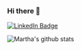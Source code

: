 ### Hi there 👋

[![LinkedIn Badge](https://img.shields.io/badge/-michellymenezes-blue?style=for-the-badge&logo=Linkedin&logoColor=white&link=https://www.linkedin.com/in/michellymenezes/)](https://www.linkedin.com/in/michellymenezes/)

![Martha's github stats](https://github-readme-stats.vercel.app/api?username=michellymenezes&count_private=true&show_icons=true&theme=onedark&hide=stars) 

<!--
[![Top Langs](https://github-readme-stats.vercel.app/api/top-langs/?username=michellymenezes&layout=compact&count_private=true)](https://github.com/michellymenezes/github-readme-stats)
-->

<!--
**michellymenezes/michellymenezes** is a ✨ _special_ ✨ repository because its `README.md` (this file) appears on your GitHub profile.

Here are some ideas to get you started:

- 🔭 I’m currently working on ...
- 🌱 I’m currently learning ...
- 👯 I’m looking to collaborate on ...
- 🤔 I’m looking for help with ...
- 💬 Ask me about ...
- 📫 How to reach me: ...
- 😄 Pronouns: ...
- ⚡ Fun fact: ...
-->
